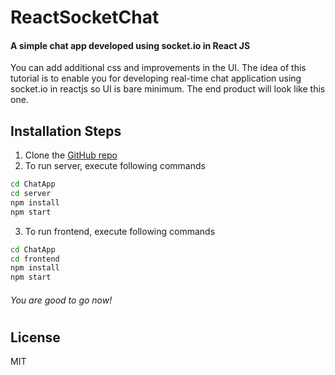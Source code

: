 # ReactSocketChat
#### A simple chat app developed using socket.io in React JS

You can add additional css and improvements in the UI. The idea of this tutorial is to enable you for developing real-time chat application using socket.io in reactjs so UI is bare minimum.
The end product will look like this one. 

## Installation Steps

1.  Clone the [GitHub repo](https://github.com/aamirjaved844/ReactSocketChat.git)
2. To run server, execute following commands
```sh
cd ChatApp
cd server
npm install
npm start
```
3. To run frontend, execute following commands
```sh
cd ChatApp
cd frontend
npm install
npm start
```
###### You are good to go now!

#
#
#
#
#

## License

MIT
